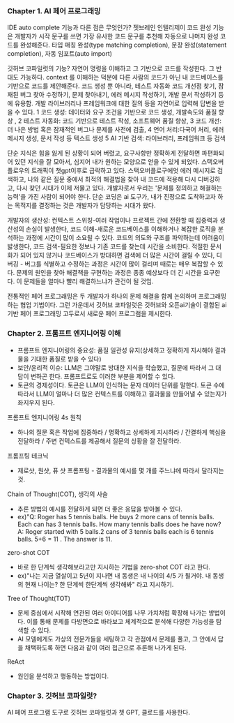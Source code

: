 ### Chapter 1. AI 페어 프로그래밍
IDE auto complete 기능과 다른 점은 무엇인가?
젯브레인 인텔리제이 코드 완성 기능은 개발자가 시작 문구를 쓰면 가장 유사한 코드 문구를 추천해 자동으로 나머지 완성 코드를 완성해준다.
타입 매칭 완성(type matching completion), 문장 완성(statement completion), 자동 임포트(auto import)

깃허브 코파일럿의 기능? 자연어 명령을 이해하고 그 기반으로 코드를 작성한다. 그 반대도 가능하다. 
context 를 이해하는 덕분에 다른 사람의 코드가 아닌 내 코드베이스를 기반으로 코드를 제안해준다.
코드 생성 뿐 아니라, 테스트 자동화 코드 개선점 찾기, 잠재된 버그 찾아 수정하기, 문제 찾아내기, 에러 메시지 작성하기, 개발 문서 작성하기 등에 유용함.
개발 라이브러리나 프레임워크에 대한 질의 등을 자연어로 입력해 답변을 받을 수 있다. 
1 코드 생성: 데이터와 요구 조건을 기반으로 코드 생성, 개발속도와 품질 향상 , 2 테스트 자동화: 코드 기반으로 테스트 작성, 소프트웨어 품질 향상, 3 코드 개선: 더 나은 방법 혹은 잠재적인 버그나 문제를 사전에 검출, 4 언어 처리:다국어 처리, 에러 메시지 생성, 문서 작성 등 텍스트 생성 5 AI 기반 검색: 라이브러리, 프레임워크 등 검색

단순 지식은 힘을 잃게 된 상황이 되어 버렸고, 요구사항만 정확하게 전달하면 파편화되어 있던 지식을 잘 모아서, 심지어 내가 원하는 모양으로 얻을 수 있게 되었다. 스택오버플로우의 트래픽이 챗gpt이후로 급락하고 있다. 스택오버플로구에엇 에러 메시지로 검색하고, 나와 같은 질문 중에서 최적의 해결법을 찾아 내 코드에 적용해 다시 디버깅하고, 다시 찾던 시대가 이제 저물고 있다. 
개발자로서 우리는 '문제를 정의하고 해결하는 능력'을 가진 사람이 되어야 한다. 단순 코딩은 ai 도구가, 내가 진정으로 도착하고자 하는 목적지를 결정하는 것은 개발자가 담당하는 시대가 왔다. 

개발자의 생산성: 컨텍스트 스위칭-여러 작업이나 프로젝트 간에 전환할 때 집중력과 생산성의 손실이 발생한다, 
코드 이해-새로운 코드베이스를 이해하거나 복잡한 로직을 분석하는 과정에 시간이 많이 소요될 수 있다. 코드의 의도와 구조를 파악하는데 어려움이 밣생한다, 
코드 검색-필요한 정보나 기존 코드를 찾는데 시간을 소비한다. 적절한 문서화가 되어 있지 않거나 코드베이스가 방대하면 검색에 더 많은 시간이 걸릴 수 있다, 
디버깅 - 버그를 식별하고 수정하는 과정은 시간이 많이 걸리며 때로는 매우 복잡할 수 있다. 문제의 원인을 찾아 해결책을 구현하는 과정은 종종 예상보다 더 긴 시간을 요구한다. 
이 문제들을 얼마나 빨리 해결하느냐가 관건이 될 것임. 

전통적인 페어 프로그래밍은 두 개발자가 하나의 문제 해결을 함께 논의하며 프로그래밍하는 협업 기법이다. 그런 가운데서 깃허브 코파일럿은 깃허브와 오픈ai기술이 결합된 ai 기반 페어 프로그래밍 고두로서 새로운 페어 프로그램을 제시한다.

### Chapter 2. 프롬프트 엔지니어링 이해
- 프롬프트 엔지니어링의 중요성: 품질 일관성 유지(상세하고 정확하게 지시해야 결과물을 기대한 품질로 받을 수 있다)
- 보안/윤리적 이슈: LLM은 그야말로 방대한 지식을 학습했고, 질문에 따라서 그 대답이 변하곤 한다.  프롬프트로도 이러한 부분을 제어할 수 있다.
- 토큰의 경제성이다. 토큰은 LLM이 인식하는 문자 데이터 단위를 말한다. 토큰 수에 따라서 LLM이 얼마나 더 많은 컨텍스트를 이해하고 결과물을 만들어낼 수 있는지가 좌지우지 된다.

프롬프트 엔지니어링 4s 원칙
- 하나의 질문 혹은 작업에 집중하라 / 명확하고 상세하게 지시하라 / 간결하게 핵심을 전달하라 / 주변 컨텍스트를 제공해서 질문의 상황을 잘 전달하라.

프롬프팅 테크닉
-  제로샷, 원샷, 퓨 샷 프롬프팅 - 결과물의 예시를 몇 개를 주느냐에 따라서 달라지는 것.

Chain of Thought(COT), 생각의 사슬
- 추론 방법의 예시를 전달하게 되면 더 좋은 응답을 받아볼 수 있다.
- ex)"Q: Roger has 5 tennis balls. He buys 2 more cans of tennis balls. Each can has 3 tennis balls. How many tennis balls does he have now?
A: Roger started with 5 balls.2 cans of 3 tennis balls each is 6 tennis balls. 5+6 = 11 . The answer is 11.

zero-shot COT
- 바로 한 단계씩 생각해보라고만 지시하는 기법을 zero-shot COT 라고 한다.
- ex)"나는 지금 열살이고 5년이 지나면 내 동생은 내 나이의 4/5 가 될거야. 내 동생의 현재 나이는? 한 단계씩 한단계씩 생각해봐" 라고 지시하기.

Tree of Thought(TOT)
- 문제 중심에서 시작해 연관된 여러 아이디어를 나무 가치처럼 확장해 나가는 방법이다. 이를 통해 문제를 다방면으로 바라보고 체계적으로 분석해 다양한 가능성을 탐색할 수 있다.
- AI 모델에게도 가상의 전문가들을 세팅하고 각 관점에서 문제를 풀고, 그 안에서 답을 채택하도록 하면 다음과 같이 여러 접근으로 추론해 나가게 된다.

ReAct
- 원인을 분석하고 행동하는 방법이다.

### Chapter 3. 깃허브 코파일럿? 
AI 페어 프로그램 도구로 깃허브 코파일럿과 쳇 GPT, 클로드를 사용한다. 
